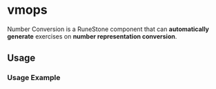 # vmops
Number Conversion is a RuneStone component that can **automatically generate** exercises on **number representation conversion**.

## Usage

### Usage Example